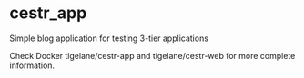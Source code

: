 # cestr_app
Simple blog application for testing 3-tier applications

Check Docker tigelane/cestr-app and tigelane/cestr-web for more complete information.

